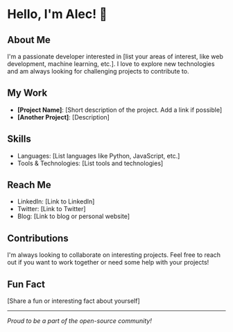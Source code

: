 # Hello, I'm Alec! 👋

## About Me
I'm a passionate developer interested in [list your areas of interest, like web development, machine learning, etc.]. I love to explore new technologies and am always looking for challenging projects to contribute to.

## My Work
- **[Project Name]**: [Short description of the project. Add a link if possible]
- **[Another Project]**: [Description]

## Skills
- Languages: [List languages like Python, JavaScript, etc.]
- Tools & Technologies: [List tools and technologies]

## Reach Me
- LinkedIn: [Link to LinkedIn]
- Twitter: [Link to Twitter]
- Blog: [Link to blog or personal website]

## Contributions
I'm always looking to collaborate on interesting projects. Feel free to reach out if you want to work together or need some help with your projects!

## Fun Fact
[Share a fun or interesting fact about yourself]

---

*Proud to be a part of the open-source community!*
